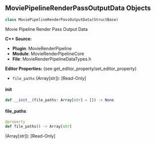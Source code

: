 ## MoviePipelineRenderPassOutputData Objects

```python
class MoviePipelineRenderPassOutputData(StructBase)
```

Movie Pipeline Render Pass Output Data

**C++ Source:**

- **Plugin**: MovieRenderPipeline
- **Module**: MovieRenderPipelineCore
- **File**: MovieRenderPipelineDataTypes.h

**Editor Properties:** (see get_editor_property/set_editor_property)

- ``file_paths`` (Array[str]):  [Read-Only]

<a id="unreal.MoviePipelineRenderPassOutputData.__init__"></a>

#### __init__

```python
def __init__(file_paths: Array[str] = []) -> None
```

<a id="unreal.MoviePipelineRenderPassOutputData.file_paths"></a>

#### file_paths

```python
@property
def file_paths() -> Array[str]
```

(Array[str]):  [Read-Only]

<a id="unreal.MovieGraphTraversalContext"></a>